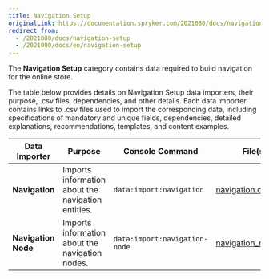 ```yaml
---
title: Navigation Setup
originalLink: https://documentation.spryker.com/2021080/docs/navigation-setup
redirect_from:
  - /2021080/docs/navigation-setup
  - /2021080/docs/en/navigation-setup
---
```


The **Navigation Setup** category contains data required to build navigation for the online store.

The table below provides details on Navigation Setup data importers, their purpose, .csv files, dependencies, and other details. Each data importer contains links to .csv files used to import the corresponding data, including specifications of mandatory and unique fields, dependencies, detailed explanations, recommendations, templates, and content examples.


| Data Importer | Purpose | Console Command| File(s) | Dependencies |
| --- | --- | --- | --- |--- |
| **Navigation**   |Imports information about the navigation entities.  |`data:import:navigation` | [navigation.csv](https://documentation.spryker.com/docs/file-details-navigationcsv) |None |
| **Navigation Node**   | Imports information about the navigation nodes. |`data:import:navigation-node` |[ navigation_node.csv](https://documentation.spryker.com/docs/file-details-navigation-nodecsv) | <ul><li>[navigation.csv](https://documentation.spryker.com/docs/file-details-navigationcsv)</li><li>[glossary.csv](https://documentation.spryker.com/docs/file-details-glossarycsv)</li></ul>|
